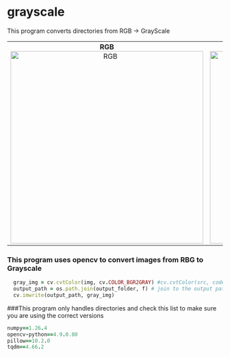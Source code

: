 # grayscale
This program converts directories from RGB -> GrayScale 

<table>
  <tr>
    <td align="center">
      <b>RGB</b><br>
      <img src="https://github.com/AlessandroB1298/grayscale/assets/98426727/f35a9a21-3dfa-4dce-8afc-71a2d61abd0c" width="450" alt="RGB" />
    </td>
    <td align="center">
      <b>Grayscale</b><br>
      <img src="https://github.com/AlessandroB1298/grayscale/assets/98426727/fd9ad28a-2743-40dd-825e-c9aacaca20fd" width="450" alt="Grayscale" />
    </td>
  </tr>
</table>


### This program uses opencv to convert images from RBG to Grayscale 
```ruby
  gray_img = cv.cvtColor(img, cv.COLOR_BGR2GRAY) #cv.cvtColor(src, code[, dst[, dstCn]]) -> dst
  output_path = os.path.join(output_folder, f) # join to the output path
  cv.imwrite(output_path, gray_img)

```
###This program only handles directories and check this list to make sure you are using the correct versions

```ruby
numpy==1.26.4
opencv-python==4.9.0.80
pillow==10.2.0
tqdm==4.66.2

```
